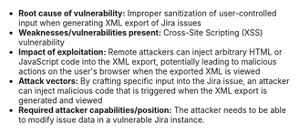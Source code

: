 - **Root cause of vulnerability:** Improper sanitization of user-controlled input when generating XML export of Jira issues
- **Weaknesses/vulnerabilities present:** Cross-Site Scripting (XSS) vulnerability
- **Impact of exploitation:** Remote attackers can inject arbitrary HTML or JavaScript code into the XML export, potentially leading to malicious actions on the user's browser when the exported XML is viewed
- **Attack vectors:** By crafting specific input into the Jira issue, an attacker can inject malicious code that is triggered when the XML export is generated and viewed
- **Required attacker capabilities/position:** The attacker needs to be able to modify issue data in a vulnerable Jira instance.